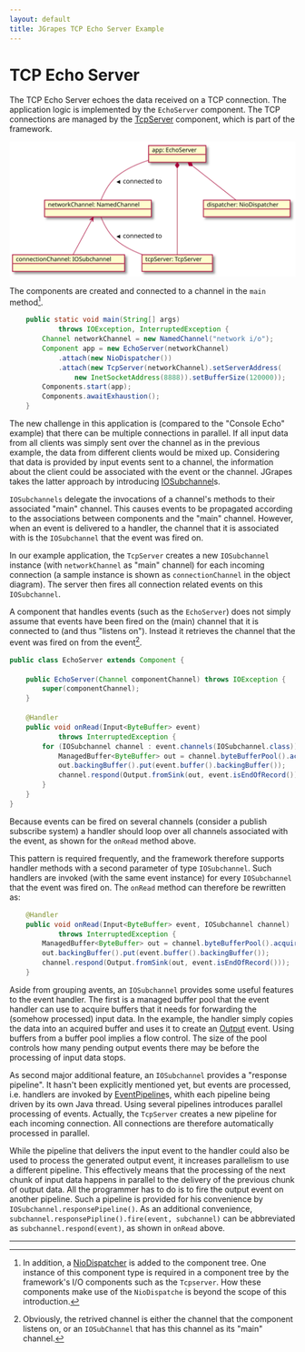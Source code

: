 ```yaml
---
layout: default
title: JGrapes TCP Echo Server Example
---
```


TCP Echo Server
===============

The TCP Echo Server echoes the data received on a TCP connection. The 
application logic is implemented by the `EchoServer` component. The TCP
connections are managed by the 
[TcpServer](latest-release/javadoc/index.html?org/jgrapes/net/TcpServer.html)
component, which is part of the framework.

![Structure](EchoServer.svg)

The components are created and connected to a channel in the `main` 
method[^NioDispatcher].


```java
    public static void main(String[] args)
            throws IOException, InterruptedException {
        Channel networkChannel = new NamedChannel("network i/o");
        Component app = new EchoServer(networkChannel)
            .attach(new NioDispatcher())
            .attach(new TcpServer(networkChannel).setServerAddress(
                new InetSocketAddress(8888)).setBufferSize(120000));
        Components.start(app);
        Components.awaitExhaustion();
    }
```

The new challenge in this application is (compared to the "Console Echo"
example) that there can be multiple connections in parallel. If all input 
data from all clients was simply sent over the channel as in the previous
example, the data from different clients would be mixed up. Considering 
that data is provided by input events sent to a channel, the information 
about the client could be associated with the event or the channel. 
JGrapes takes the latter approach by introducing
[IOSubchannel](latest-release/javadoc/index.html?org/jgrapes/io/IOSubchannel.html)s.

`IOSubchannels` delegate the invocations of a channel's methods to their 
associated "main" channel. This causes events to be propagated according
to the associations between components and the "main" channel. However,
when an event is delivered to a handler, the channel that it is associated
with is the `IOSubchannel` that the event was fired on.

In our example application, the `TcpServer` creates a new `IOSubchannel` 
instance (with `networkChannel`
as "main" channel) for each incoming connection (a sample instance is shown 
as `connectionChannel` in the object diagram). The server then fires all
connection related events on this `IOSubchannel`. 

A component that handles events (such as the `EchoServer`) does not simply
assume that events have been fired on the (main) channel that it is connected
to (and thus "listens on"). Instead it retrieves the channel that the event
was fired on from the event[^retrievedChannel].

```java
public class EchoServer extends Component {

    public EchoServer(Channel componentChannel) throws IOException {
        super(componentChannel);
    }

    @Handler
    public void onRead(Input<ByteBuffer> event)
            throws InterruptedException {
        for (IOSubchannel channel : event.channels(IOSubchannel.class)) {
            ManagedBuffer<ByteBuffer> out = channel.byteBufferPool().acquire();
            out.backingBuffer().put(event.buffer().backingBuffer());
            channel.respond(Output.fromSink(out, event.isEndOfRecord()));
        }
    }
}
```

Because events can be fired on several channels (consider a publish
subscribe system) a handler should loop over all channels associated
with the event, as shown for the `onRead` method above.

This pattern is required frequently, and the framework therefore supports
handler methods with a second parameter of type `IOSubchannel`.
Such handlers are invoked (with the same event instance) for 
every `IOSubchannel` that the event
was fired on. The `onRead` method can therefore be rewritten as:

```java
    @Handler
    public void onRead(Input<ByteBuffer> event, IOSubchannel channel)
            throws InterruptedException {
        ManagedBuffer<ByteBuffer> out = channel.byteBufferPool().acquire();
        out.backingBuffer().put(event.buffer().backingBuffer());
        channel.respond(Output.fromSink(out, event.isEndOfRecord()));
    }
```

Aside from grouping avents, an `IOSubchannel` provides some useful
features to the event handler. The first is a managed buffer pool
that the event handler can use to acquire buffers that it needs
for forwarding the (somehow processed) input data. In the example,
the handler simply copies the data into an acquired buffer and
uses it to create an
[Output](latest-release/javadoc/index.html?org/jgrapes/io/events/Output.html)
event. Using buffers from a buffer pool implies a flow control.
The size of the pool controls how many pending output events there
may be before the processing of input data stops.

As second major additional feature, an `IOSubchannel` provides a
"response pipeline". It hasn't been explicitly mentioned yet, but
events are processed, i.e. handlers are invoked by
[EventPipeline](latest-release/javadoc/index.html?org/jgrapes/core/EventPipeline.html)s,
whith each pipeline being driven by its own Java thread.
Using several pipelines introduces parallel processing of events.
Actually, the `TcpServer` creates a new pipeline for each incoming
connection. All connections are therefore automatically processed 
in parallel.

While the pipeline that delivers the input event to the handler could
also be used to process the generated output event, it increases
parallelism to use a different pipeline. This effectively means that
the processing of the next chunk of input data happens in parallel to
the delivery of the previous chunk of output data. All the programmer
has to do is to fire the output event on another pipeline. Such a pipeline
is provided for his convenience by `IOSubchannel.responsePipeline()`. As
an additional convenience, `subchannel.responsePipline().fire(event, subchannel)`
can be abbreviated as `subchannel.respond(event)`, as shown in `onRead` above.

---

[^NioDispatcher]: In addition, a 
    [NioDispatcher](latest-release/javadoc/index.html?org/jgrapes/io/NioDispatcher.html)
    is added to the component tree. One instance of this component type is 
    required in a component tree by the framework's I/O components such as
    the `Tcpserver`. How these components make use of the `NioDispatche` is beyond
    the scope of this introduction. 

[^retrievedChannel]: Obviously, the retrived channel is either the
    channel that the component listens on, or an
    `IOSubChannel` that has this channel as its "main" channel.
